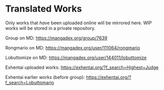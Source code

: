 # Translated Works

Only works that *have* been uploaded online will be mirrored here. WIP works will be stored in a private repository.


Group on MD: https://mangadex.org/group/7639

Rongmario on MD: https://mangadex.org/user/111064/rongmario

Lobuttomize on MD: https://mangadex.org/user/144011/lobuttomize

Exhentai uploaded works: https://exhentai.org/?f_search=Highest+Judge

Exhentai earlier works (before group): https://exhentai.org/?f_search=Lobuttomario

